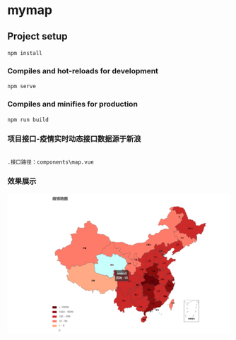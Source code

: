 # mymap

## Project setup
```
npm install
```

### Compiles and hot-reloads for development
```
npm serve
```

### Compiles and minifies for production
```
npm run build
```

### 项目接口-疫情实时动态接口数据源于新浪
```

.接口路径：components\map.vue
```

### 效果展示
![image text](map.png)
